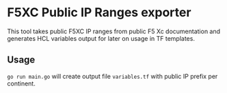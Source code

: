# F5XC Public IP Ranges exporter
This tool takes public F5XC IP ranges from public F5 Xc documentation and generates HCL variables output for later on
usage in TF templates.

## Usage

`go run main.go` will create output file `variables.tf` with public IP prefix per continent.
